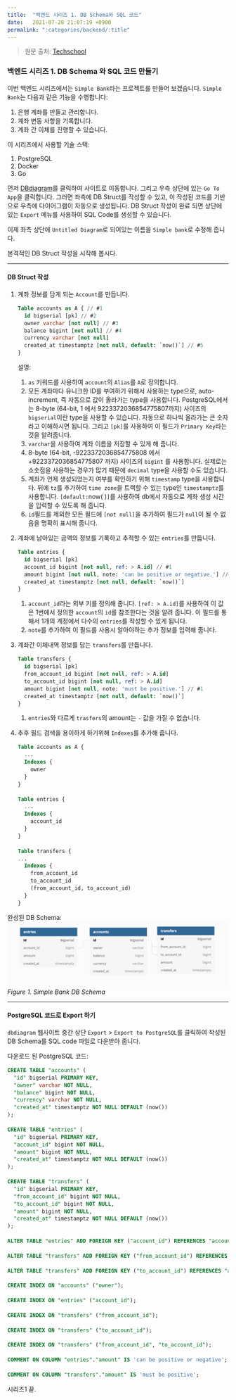 ```yaml
---
title:  "백엔드 시리즈 1. DB Schema와 SQL 코드"
date:   2021-07-28 21:07:19 +0900
permalink: ":categories/backend/:title"
---
```


> 원문 출처: [Techschool](https://www.youtube.com/watch?v=rx6CPDK_5mU&list=PLy_6D98if3ULEtXtNSY_2qN21VCKgoQAE&ab_channel=TECHSCHOOL "Tech School")

### 백엔드 시리즈 1. DB Schema 와 SQL 코드 만들기

이번 백엔드 시리즈에서는 `Simple Bank`라는 프로젝트를 만들어 보겠습니다. `Simple Bank`는 다음과 같은 기능을 수행합니다:

1. 은행 계좌를 만들고 관리합니다.
1. 계좌 변동 사항을 기록합니다.
1. 계좌 간 이체를 진행할 수 있습니다.

이 시리즈에서 사용할 기술 스택:

1. PostgreSQL
1. Docker
1. Go

먼저 [DBdiagram](https://dbdiagram.io)를 클릭하여 사이트로 이동합니다. 그리고 우측 상단에 있는 `Go To App`을 클릭합니다. 그러면 좌측에 DB Struct를 작성할 수 있고, 이 작성된 코드를 기반으로 우측에 다이어그램이 자동으로 생성됩니다. DB Struct 작성이 완료 되면 상단에 있는 `Export` 메뉴를 사용하여 SQL Code를 생성할 수 있습니다.

이제 좌측 상단에 `Untitled Diagram`로 되어있는 이름을 `Simple bank`로 수정해 줍니다.

본격적인 DB Struct 작성을 시작해 봅시다.

---

#### DB Struct 작성

1. 계좌 정보를 담게 되는 `Account`를 만듭니다.

    ```sql
    Table accounts as A { // #1
      id bigserial [pk] // #2
      owner varchar [not null] // #3
      balance bigint [not null] // #4
      currency varchar [not null]
      created_at timestamptz [not null, default: `now()`] // #5
    }
    ```

    설명:

    1. `as` 키워드를 사용하여 `account`의 `Alias`를 `A`로 정의합니다.
    1. 모든 계좌마다 유니크한 ID를 부여하기 위해서 사용하는 type으로, auto-increment, 즉 자동으로 값이 올라가는 type을 사용합니다. PostgreSQL에서는 8-byte (64-bit, 1 에서 9223372036854775807까지) 사이즈의 `bigserial`이란 type을 사용할 수 있습니다. 자동으로 하나씩 올라가는 큰 숫자라고 이해하시면 됩니다. 그리고 `[pk]`를 사용하여 이 필드가 `Primary Key`라는 것을 알려줍니다.
    1. `varchar`을 사용하여 계좌 이름을 저장할 수 있게 해 줍니다.
    1. 8-byte (64-bit, -9223372036854775808 에서 +9223372036854775807 까지) 사이즈의 `bigint` 를 사용합니다. 실제로는 소숫점을 사용하는 경우가 많기 때문에 `decimal` type을 사용할 수도 있습니다.
    1. 계좌가 언제 생성되었는지 여부를 확인하기 위해 `timestamp` type을 사용합니다. 뒤에 `tz`를 추가하여 `time zone`을 트랙할 수 있는 type인 `timestamptz`를 사용합니다. `[default:`now( )`]`를 사용하여 db에서 자동으로 계좌 생성 시간을 입력할 수 있도록 해 줍니다.
    1. `id`필드를 제외한 모든 필드에 `[not null]`을 추가하여 필드가 `null`이 될 수 없음을 명확히 표시해 줍니다.

2. 계좌에 남아있는 금액의 정보를 기록하고 추적할 수 있는 `entries`를 만듭니다.

    ```sql
    Table entries {
      id bigserial [pk]
      account_id bigint [not null, ref: > A.id] // #1
      amount bigint [not null, note: 'can be positive or negative.'] //#2
      created_at timestamptz [not null, default: `now()`]
    }
    ```

    1. `account_id`라는 외부 키를 정의해 줍니다. `[ref: > A.id]`를 사용하여 이 값은 1번에서 정의한 `account`의 `id`를 참조한다는 것을 알려 줍니다. 이 필드를 통해서 1개의 계정에서 다수의 `entries`를 작성할 수 있게 됩니다.
    1. `note`를 추가하여 이 필드를 사용시 알아야하는 추가 정보를 입력해 줍니다.

3. 계좌간 이체내역 정보를 담는 `transfers`를 만듭니다.

    ```sql
    Table transfers {
      id bigserial [pk]
      from_account_id bigint [not null, ref: > A.id]
      to_account_id bigint [not null, ref: > A.id]
      amount bigint [not null, note: 'must be positive.'] // #1
      created_at timestamptz [not null, default: `now()`]
    }
    ```

    1. `entries`와 다르게 `trasfers`의 amount는 `-` 값을 가질 수 없습니다.

4. 추후 필드 검색을 용이하게 하기위해 `Indexes`를 추가해 줍니다.

    ```sql
    Table accounts as A {
      ...
      Indexes {
        owner
      }
    }

    Table entries {
      ...
      Indexes {
        account_id
      }
    }

    Table transfers {
    ...
      Indexes {
        from_account_id
        to_account_id
        (from_account_id, to_account_id)
      }
    }
    ```

완성된 DB Schema:
![DB Schema](https://raw.githubusercontent.com/mannerism/blog/gh-pages/_posts/images/DB-Schema.png "DB Schema")
*Figure 1. Simple Bank DB Schema*

---

#### PostgreSQL 코드로 Export 하기

`dbdiagram` 웹사이트 중간 상단 `Export` > `Export to PostgreSQL`를 클릭하여 작성된 DB Schema를 SQL code 파일로 다운받아 줍니다.

다운로드 된 PostgreSQL 코드:

```sql
CREATE TABLE "accounts" (
  "id" bigserial PRIMARY KEY,
  "owner" varchar NOT NULL,
  "balance" bigint NOT NULL,
  "currency" varchar NOT NULL,
  "created_at" timestamptz NOT NULL DEFAULT (now())
);

CREATE TABLE "entries" (
  "id" bigserial PRIMARY KEY,
  "account_id" bigint NOT NULL,
  "amount" bigint NOT NULL,
  "created_at" timestamptz NOT NULL DEFAULT (now())
);

CREATE TABLE "transfers" (
  "id" bigserial PRIMARY KEY,
  "from_account_id" bigint NOT NULL,
  "to_account_id" bigint NOT NULL,
  "amount" bigint NOT NULL,
  "created_at" timestamptz NOT NULL DEFAULT (now())
);

ALTER TABLE "entries" ADD FOREIGN KEY ("account_id") REFERENCES "accounts" ("id");

ALTER TABLE "transfers" ADD FOREIGN KEY ("from_account_id") REFERENCES "accounts" ("id");

ALTER TABLE "transfers" ADD FOREIGN KEY ("to_account_id") REFERENCES "accounts" ("id");

CREATE INDEX ON "accounts" ("owner");

CREATE INDEX ON "entries" ("account_id");

CREATE INDEX ON "transfers" ("from_account_id");

CREATE INDEX ON "transfers" ("to_account_id");

CREATE INDEX ON "transfers" ("from_account_id", "to_account_id");

COMMENT ON COLUMN "entries"."amount" IS 'can be positive or negative';

COMMENT ON COLUMN "transfers"."amount" IS 'must be positive';
```

시리즈1 끝.
